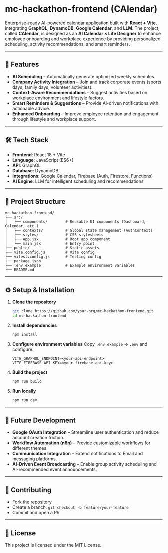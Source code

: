 # mc-hackathon-frontend (CAIendar)

Enterprise-ready AI-powered calendar application built with **React + Vite**, integrating **GraphQL**, **DynamoDB**, **Google Calendar**, and **LLM**.
The project, called **CAIendar**, is designed as an **AI Calendar × Life Designer** to enhance employee onboarding and workplace experience by providing personalized scheduling, activity recommendations, and smart reminders.

---

## 🚀 Features

* **AI Scheduling** – Automatically generate optimized weekly schedules.
* **Company Activity Integration** – Join and track corporate events (sports days, family days, volunteer activities).
* **Context-Aware Recommendations** – Suggest activities based on workplace environment and lifestyle factors.
* **Smart Reminders & Suggestions** – Provide AI-driven notifications with actionable advice.
* **Enhanced Onboarding** – Improve employee retention and engagement through lifestyle and workplace support.

---

## 🛠 Tech Stack

* **Frontend**: React 18 + Vite
* **Language**: JavaScript (ES6+)
* **API**: GraphQL
* **Database**: DynamoDB
* **Integrations**: Google Calendar, Firebase (Auth, Firestore, Functions)
* **AI Engine**: LLM for intelligent scheduling and recommendations

---

## 📂 Project Structure

```
mc-hackathon-frontend/
├── src/
│   ├── components/        # Reusable UI components (Dashboard, Calendar, etc.)
│   ├── contexts/          # Global state management (AuthContext)
│   ├── styles/            # CSS stylesheets
│   ├── App.jsx            # Root app component
│   └── main.jsx           # Entry point
├── public/                # Static assets
├── vite.config.js         # Vite config
├── vitest.config.js       # Testing config
├── package.json
├── .env.example           # Example environment variables
└── README.md
```

---

## ⚙️ Setup & Installation

1. **Clone the repository**

   ```bash
   git clone https://github.com/your-org/mc-hackathon-frontend.git
   cd mc-hackathon-frontend
   ```

2. **Install dependencies**

   ```bash
   npm install
   ```

3. **Configure environment variables**
   Copy `.env.example` → `.env` and configure:

   ```env
   VITE_GRAPHQL_ENDPOINT=<your-api-endpoint>
   VITE_FIREBASE_API_KEY=<your-firebase-api-key>
   ```

4. **Build the project**

   ```bash
   npm run build
   ```

5. **Run locally**

   ```bash
   npm run dev
   ```

---

## 🔮 Future Development

* **Google OAuth Integration** – Streamline user authentication and reduce account creation friction.
* **Workflow Automation (n8n)** – Provide customizable workflows for different themes.
* **Communication Integration** – Extend notifications to Email and messaging platforms.
* **AI-Driven Event Broadcasting** – Enable group activity scheduling and AI-recommended event announcements.

---

## 👥 Contributing

* Fork the repository
* Create a branch: `git checkout -b feature/your-feature`
* Commit and open a PR

---

## 📜 License

This project is licensed under the MIT License.
